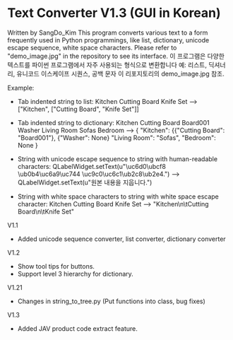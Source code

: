 # Text Converter V1.3 (GUI in Korean)
Written by SangDo_Kim
This program converts various text to a form frequently used in Python programmings, like list, dictionary,
unicode escape sequence, white space characters.
Please refer to "demo_image.jpg" in the repository to see its interface.
이 프로그램은 다양한 텍스트를 파이썬 프로그램에서 자주 사용되는 형식으로 변환합니다
예: 리스트, 딕셔너리, 유니코드 이스케이프 시퀀스, 공백 문자
이 리포지토리의 demo_image.jpg 참조.

Example:
- Tab indented string to list:
Kitchen
	Cutting Board
	Knife Set
-->
["Kitchen", ["Cutting Board", "Knife Set"]]

- Tab indented string to dictionary:
Kitchen
	Cutting Board
	    Board001
	Washer
Living Room
	Sofas
Bedroom
-->
{
    "Kitchen": {{"Cutting Board": "Board001"}, {"Washer": None}
	"Living Room": "Sofas",
	"Bedroom": None
}

- String with unicode escape sequence to string with human-readable characters:
QLabelWidget.setText(u"\uc6d0\ubcf8 \ub0b4\uc6a9\uc744 \uc9c0\uc6c1\ub2c8\ub2e4.")
-->
QLabelWidget.setText(u"원본 내용을 지웁니다.")

- String with white space characters to string with white space escape character:
Kitchen
	Cutting Board
	Knife Set
-->
"Kitchen\n\tCutting Board\n\tKnife Set"

V1.1
- Added unicode sequence converter, list converter, dictionary converter

V1.2
- Show tool tips for buttons.
- Support level 3 hierarchy for dictionary.

V1.21
- Changes in string_to_tree.py (Put functions into class, bug fixes)

V1.3
- Added JAV product code extract feature.

